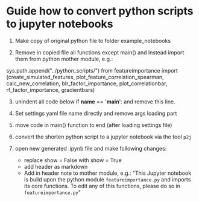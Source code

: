 # Guide how to convert python scripts to jupyter notebooks

1) Make copy of original python file to folder example_notebooks

2) Remove in copied file all functions except main() and instead import them from python mother module, e.g.:

sys.path.append("../python_scripts/")
from featureimportance import (create_simulated_features, 
	plot_feature_correlation_spearman, 
	calc_new_correlation, 
	blr_factor_importance, 
	plot_correlationbar,
	rf_factor_importance,
	gradientbars)

3) unindent all code below if __name__ == '__main__': and remove this line.

4) Set settings yaml file name directly and remove args loading part

5) move code in main() function to end (after loading settings file)

6) convert the shorten python script to a jupyter notebook via the tool `p2j` 

7) open new generated .ipynb file and make following changes:
    - replace show = False with show = True
    - add header as markdown
    - Add in header note to mother module, e.g.: "This Jupyter notebook is build upon the python module `featureimportance.py` and imports its core functions. To edit any of this functions, please do so in `featureimportance.py`"
